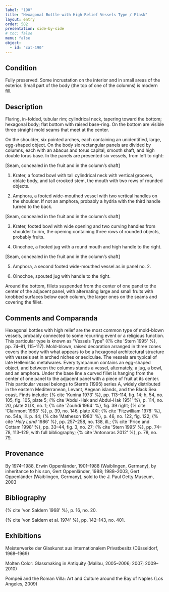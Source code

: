 ```yaml
---
label: "190"
title: "Hexagonal Bottle with High Relief Vessels Type / Flask"
layout: entry
order: 582
presentation: side-by-side
# toc: false
menu: false
object:
  - id: "cat-190"
---
```


## Condition

Fully preserved. Some incrustation on the interior and in small areas of the exterior. Small part of the body (the top of one of the columns) is modern fill.

## Description

Flaring, in-folded, tubular rim; cylindrical neck, tapering toward the bottom; hexagonal body; flat bottom with raised base-ring. On the bottom are visible three straight mold seams that meet at the center.

On the shoulder, six pointed arches, each containing an unidentified, large, egg-shaped object. On the body six rectangular panels are divided by columns, each with an abacus and torus capital, smooth shaft, and high double torus base. In the panels are presented six vessels, from left to right:

[Seam, concealed in the fruit and in the column’s shaft]

1. Krater, a footed bowl with tall cylindrical neck with vertical grooves, oblate body, and tall crooked stem, the mouth with two rows of rounded objects.

2. Amphora, a footed wide-mouthed vessel with two vertical handles on the shoulder. If not an amphora, probably a hydria with the third handle turned to the back.

[Seam, concealed in the fruit and in the column’s shaft]

3. Krater, footed bowl with wide opening and two curving handles from shoulder to rim, the opening containing three rows of rounded objects, probably fruits.

4. Oinochoe, a footed jug with a round mouth and high handle to the right.

[Seam, concealed in the fruit and in the column’s shaft]

5. Amphora, a second footed wide-mouthed vessel as in panel no. 2.

6. Oinochoe, spouted jug with handle to the right.

Around the bottom, fillets suspended from the center of one panel to the center of the adjacent panel, with alternating large and small fruits with knobbed surfaces below each column, the larger ones on the seams and covering the fillet.

## Comments and Comparanda

Hexagonal bottles with high relief are the most common type of mold-blown vessels, probably connected to some recurring event or a religious function. This particular type is known as “Vessels Type” ({% cite 'Stern 1995' %}, pp. 74–81, 115–117). Mold-blown, raised decoration arranged in three zones covers the body with what appears to be a hexagonal architectural structure with vessels set in arched niches or aediculae. The vessels are typical of late Hellenistic metalwares. Every tympanum contains an egg-shaped object, and between the columns stands a vessel, alternately, a jug, a bowl, and an amphora. Under the base line a curved fillet is hanging from the center of one panel to the adjacent panel with a piece of fruit at its center. This particular vessel belongs to Stern’s (1995) series A, widely distributed in the eastern Mediterranean, Levant, Aegean islands, and the Black Sea coast. Finds include: {% cite 'Kunina 1973' %}, pp. 113–114, fig. 14; h, 54, no. 105, fig. 105, plate 5; {% cite 'Abdul-Hak and Abdul-Hak 1951' %}, p. 114, no. 20, plate XLIX, no. 1; {% cite 'Zouhdi 1964' %}, fig. 39 right; {% cite 'Clairmont 1963' %}, p. 39, no. 146, plate XXI; {% cite 'Fitzwilliam 1978' %}, no. 54a, ill. p. 44; {% cite 'Matheson 1980' %}, p. 46, no. 122, fig. 122; {% cite '*Holy Land* 1986' %}, pp. 257–258, no. 138, ill.; {% cite 'Price and Cottam 1998' %}, pp. 33–44, fig. 3, no. 27; {% cite 'Stern 1995' %}, pp. 74–78, 113–129, with full bibliography; {% cite 'Antonaras 2012' %}, p. 78, no. 79.

## Provenance

By 1974–1988, Erwin Oppenländer, 1901–1988 (Waiblingen, Germany), by inheritance to his son, Gert Oppenländer, 1988; 1988–2003, Gert Oppenländer (Waiblingen, Germany), sold to the J. Paul Getty Museum, 2003

## Bibliography

{% cite 'von Saldern 1968' %}, p. 16, no. 20.

{% cite 'von Saldern et al. 1974' %}, pp. 142–143, no. 401.

## Exhibitions

Meisterwerke der Glaskunst aus internationalem Privatbesitz (Düsseldorf, 1968–1969)

Molten Color: Glassmaking in Antiquity (Malibu, 2005–2006; 2007; 2009–2010)

Pompeii and the Roman Villa: Art and Culture around the Bay of Naples (Los Angeles, 2009)
